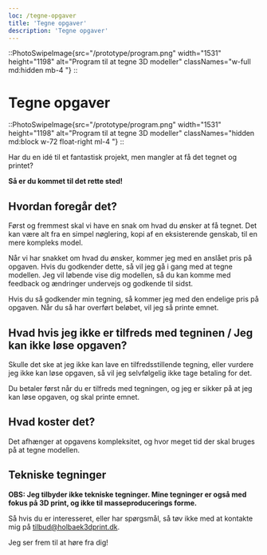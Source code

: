 ```yaml
---
loc: /tegne-opgaver
title: 'Tegne opgaver'
description: 'Tegne opgaver'
---
```


::PhotoSwipeImage{src="/prototype/program.png" width="1531" height="1198" alt="Program til at tegne 3D modeller" classNames="w-full md:hidden mb-4 "}
::

# Tegne opgaver

::PhotoSwipeImage{src="/prototype/program.png" width="1531" height="1198" alt="Program til at tegne 3D modeller" classNames="hidden md:block w-72 float-right ml-4 "}
::

Har du en idé til et fantastisk projekt, men mangler at få det tegnet og printet? 

**Så er du kommet til det rette sted!**

## Hvordan foregår det?

Først og fremmest skal vi have en snak om hvad du ønsker at få tegnet. Det kan være alt fra en simpel nøglering, kopi af en eksisterende genskab, til en mere kompleks model. 

Når vi har snakket om hvad du ønsker, kommer jeg med en anslået pris på opgaven. Hvis du godkender dette, så vil jeg gå i gang med at tegne modellen. Jeg vil løbende vise dig modellen, så du kan komme med feedback og ændringer undervejs og godkende til sidst. 

Hvis du så godkender min tegning, så kommer jeg med den endelige pris på opgaven. Når du så har overført beløbet, vil jeg så printe emnet.

## Hvad hvis jeg ikke er tilfreds med tegninen / Jeg kan ikke løse opgaven?

Skulle det ske at jeg ikke kan lave en tilfredsstillende tegning, eller vurdere jeg ikke kan løse opgaven, så vil jeg selvfølgelig ikke tage betaling for det.

Du betaler først når du er tilfreds med tegningen, og jeg er sikker på at jeg kan løse opgaven, og skal printe emnet.

## Hvad koster det?

Det afhænger at opgavens kompleksitet, og hvor meget tid der skal bruges på at tegne modellen.

## Tekniske tegninger

**OBS: Jeg tilbyder ikke tekniske tegninger. Mine tegninger er også med fokus på 3D print, og ikke til masseproducerings forme.**

Så hvis du er interesseret, eller har spørgsmål, så tøv ikke med at kontakte mig på [tilbud@holbaek3dprint.dk](mailto:tilbud@holbaek3dprint.dk). 

Jeg ser frem til at høre fra dig!
